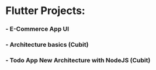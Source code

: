 # Flutter Projects:                   
  
### - E-Commerce App UI
### - Architecture basics (Cubit)
### - Todo App New Architecture with NodeJS (Cubit)
  
